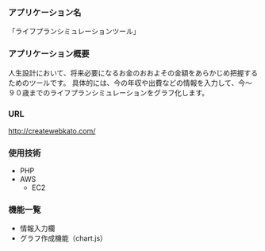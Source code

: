 ### アプリケーション名
「ライフプランシミュレーションツール」
  

### アプリケーション概要
人生設計において、将来必要になるお金のおおよその金額をあらかじめ把握するためのツールです。
具体的には、今の年収や出費などの情報を入力して、今〜９０歳までのライフプランシミュレーションをグラフ化します。


### URL
http://createwebkato.com/


### 使用技術
- PHP
- AWS
  - EC2


### 機能一覧
- 情報入力欄
- グラフ作成機能（chart.js）
